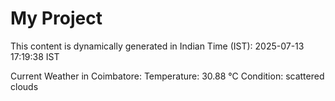 # My Project

This content is dynamically generated in Indian Time (IST): 2025-07-13 17:19:38 IST


Current Weather in Coimbatore:
Temperature: 30.88 °C
Condition: scattered clouds
